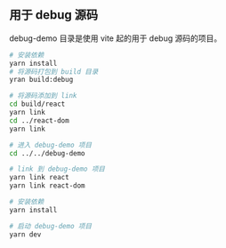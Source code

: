 ## 用于 debug 源码
debug-demo 目录是使用 vite 起的用于 debug 源码的项目。
```bash
# 安装依赖
yarn install
# 将源码打包到 build 目录
yran build:debug

# 将源码添加到 link
cd build/react
yarn link
cd ../react-dom
yarn link

# 进入 debug-demo 项目
cd ../../debug-demo

# link 到 debug-demo 项目
yarn link react
yarn link react-dom

# 安装依赖
yarn install

# 启动 debug-demo 项目
yarn dev
```
